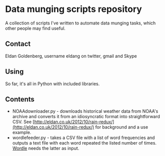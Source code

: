 # Data munging scripts repository

A collection of scripts I've written to automate data munging tasks, which other people may find useful.

## Contact

Eldan Goldenberg, username eldang on twitter, gmail and Skype

## Using

So far, it's all in Python with included libraries.

## Contents

* NOAAdownloader.py - downloads historical weather data from NOAA's archive and converts it from an idiosyncratic format into straightforward CSV.  See [http://eldan.co.uk/2012/10/rain-redux/](http://eldan.co.uk/2012/10/rain-redux/) for background and a use example.
* wordlefeeder.py - takes a CSV file with a list of word frequencies and outputs a text file with each word repeated the listed number of times. [Wordle](http://www.wordle.net/) needs the latter as input.
